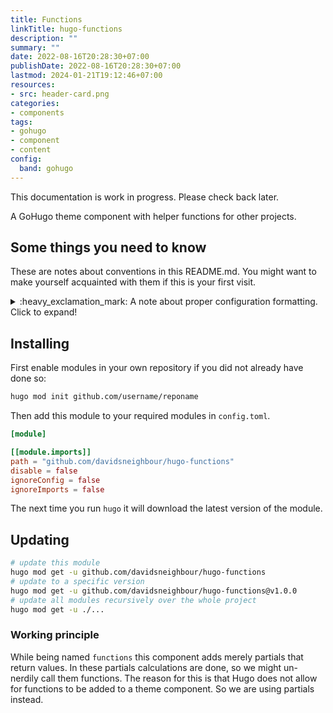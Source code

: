 ```yaml
---
title: Functions
linkTitle: hugo-functions
description: ""
summary: ""
date: 2022-08-16T20:28:30+07:00
publishDate: 2022-08-16T20:28:30+07:00
lastmod: 2024-01-21T19:12:46+07:00
resources:
- src: header-card.png
categories:
- components
tags:
- gohugo
- component
- content
config:
  band: gohugo
---
```


This documentation is work in progress. Please check back later.

A GoHugo theme component with helper functions for other projects.

## Some things you need to know

These are notes about conventions in this README.md. You might want to make yourself acquainted with them if this is your first visit.

<details>

<summary>:heavy_exclamation_mark: A note about proper configuration formatting. Click to expand!</summary>

The following documentation will refer to all configuration parameters in TOML format and with the assumption of a configuration file for your project at `/config.toml`. There are various formats of configurations (TOML/YAML/JSON) and multiple locations your configuration can reside (config file or config directory). Note that in the case of a config directory the section headers of all samples need to have the respective section title removed. So `[params.dnb.something]` will become `[dnb.something]` if the configuration is done in the file `/config/$CONFIGNAME/params.toml`.

</details>

## Installing

First enable modules in your own repository if you did not already have done so:

```bash
hugo mod init github.com/username/reponame
```

Then add this module to your required modules in `config.toml`.

```toml
[module]

[[module.imports]]
path = "github.com/davidsneighbour/hugo-functions"
disable = false
ignoreConfig = false
ignoreImports = false

```

The next time you run `hugo` it will download the latest version of the module.

## Updating

```bash
# update this module
hugo mod get -u github.com/davidsneighbour/hugo-functions
# update to a specific version
hugo mod get -u github.com/davidsneighbour/hugo-functions@v1.0.0
# update all modules recursively over the whole project
hugo mod get -u ./...
```

### Working principle

While being named `functions` this component adds merely partials that return values. In these partials calculations are done, so we might un-nerdily call them functions. The reason for this is that Hugo does not allow for functions to be added to a theme component. So we are using partials instead.
